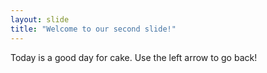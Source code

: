 ```yaml
---
layout: slide
title: "Welcome to our second slide!"
---
```

Today is a good day for cake. 
Use the left arrow to go back!
